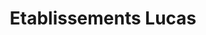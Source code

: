 ---
title: "Etablissements Lucas"
url: /saint-aubin-routot/etablissements-lucas/
shop: vente en gros
---